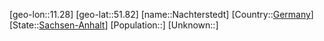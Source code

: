 ﻿---
location: [51.82,11.28]
type: City
tags:
- geo/City


SpocWebEntityId: 32709
isDeleted: false
confidential: public

---
[geo-lon::11.28]
[geo-lat::51.82]
[name::Nachterstedt]
[Country::[Germany](geo/Continent/Europe/Germany.md)]
[State::[Sachsen-Anhalt](geo/Continent/Europe/Germany/Sachsen-Anhalt.md)]
[Population::]
[Unknown::]

